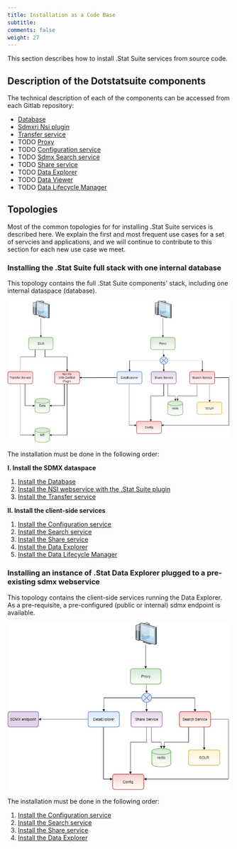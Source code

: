 ```yaml
---
title: Installation as a Code Base
subtitle: 
comments: false
weight: 27
---
```


This section describes how to install .Stat Suite services from source code.

## Description of the Dotstatsuite components
The technical description of each of the components can be accessed from each Gitlab repository:
* [Database](https://gitlab.com/sis-cc/.stat-suite/dotstatsuite-core-data-access/blob/master/README.md)
* [Sdmxri Nsi plugin](https://gitlab.com/sis-cc/.stat-suite/dotstatsuite-core-sdmxri-nsi-plugin/blob/master/readme.md)
* [Transfer service](https://gitlab.com/sis-cc/.stat-suite/dotstatsuite-core-transfer/blob/master/README.md)
* TODO [Proxy](https://gitlab.com/sis-cc/.stat-suite/dotstatsuite-proxy/blob/master/README.md)
* TODO [Configuration service](https://gitlab.com/sis-cc/.stat-suite/dotstatsuite-config/blob/master/README.md)
* TODO [Sdmx Search service](https://gitlab.com/sis-cc/.stat-suite/dotstatsuite-sdmx-faceted-search/blob/master/README.md)
* TODO [Share service](https://gitlab.com/sis-cc/.stat-suite/dotstatsuite-share/blob/master/README.md)
* TODO [Data Explorer](https://gitlab.com/sis-cc/.stat-suite/dotstatsuite-data-explorer/blob/master/README.md)
* TODO [Data Viewer](https://gitlab.com/sis-cc/.stat-suite/dotstatsuite-data-viewer/blob/master/README.md)
* TODO [Data Lifecycle Manager](https://gitlab.com/sis-cc/.stat-suite/dotstatsuite-data-lifecycle-manager/blob/master/README.md)



## Topologies
Most of the common topologies for for installing .Stat Suite services is described here. We explain the first and most frequent use cases for a set of servcies and applications, and we will continue to contribute to this section for each new use case we meet. 

### Installing the .Stat Suite full stack with one internal database
This topology contains the full .Stat Suite components' stack, including one internal dataspace (database).<br>

![.Stat Suite full stack](/content/images/One_Internal_Space.png)

The installation must be done in the following order: <br>

**I. Install the SDMX dataspace**
1. [Install the Database](https://gitlab.com/sis-cc/.stat-suite/dotstatsuite-core-data-access/blob/master/docs/installation/CodeBaseApproach.md)
2. [Install the NSI webservice with the .Stat Suite plugin](https://gitlab.com/sis-cc/.stat-suite/dotstatsuite-core-sdmxri-nsi-plugin/blob/develop/docs/installation/CodeBaseApproach.md)
3. [Install the Transfer service](https://gitlab.com/sis-cc/.stat-suite/dotstatsuite-core-transfer/blob/develop/docs/installation/CodeBaseApproach.md)

**II. Install the client-side services**
1. [Install the Configuration service](https://gitlab.com/sis-cc/.stat-suite/dotstatsuite-config/blob/develop/README.md)
2. [Install the Search service](https://gitlab.com/sis-cc/.stat-suite/dotstatsuite-sdmx-faceted-search/blob/develop/README.md)
3. [Install the Share service](https://gitlab.com/sis-cc/.stat-suite/dotstatsuite-share/blob/develop/README.md)
3. [Install the Data Explorer](https://gitlab.com/sis-cc/.stat-suite/dotstatsuite-data-explorer/blob/develop/README.md)
4. [Install the Data Lifecycle Manager](https://gitlab.com/sis-cc/.stat-suite/dotstatsuite-data-lifecycle-manager/blob/develop/README.md)

### Installing an instance of .Stat Data Explorer plugged to a pre-existing sdmx webservice
This topology contains the client-side services running the Data Explorer. As a pre-requisite, a pre-configured (public or internal) sdmx endpoint is available.<br>

![.Stat Suite client-side](/content/images/External_SDMX.png)

The installation must be done in the following order:<br>
1. [Install the Configuration service](https://gitlab.com/sis-cc/.stat-suite/dotstatsuite-config/blob/develop/README.md)
2. [Install the Search service](https://gitlab.com/sis-cc/.stat-suite/dotstatsuite-sdmx-faceted-search/blob/develop/README.md)
3. [Install the Share service](https://gitlab.com/sis-cc/.stat-suite/dotstatsuite-share/blob/develop/README.md)
3. [Install the Data Explorer](https://gitlab.com/sis-cc/.stat-suite/dotstatsuite-data-explorer/blob/develop/README.md)

